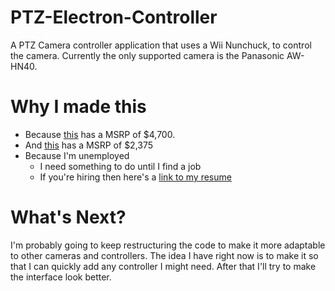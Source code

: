 # PTZ-Electron-Controller
A PTZ Camera controller application that uses a Wii Nunchuck, to control the camera. Currently the only supported camera is the Panasonic AW-HN40.

# Why I made this
* Because [this](https://na.panasonic.com/us/audio-video-solutions/broadcast-cinema-pro-video/camera-controllers/aw-rp150-touchscreen-remote-camera-controller) has a MSRP of $4,700.
* And [this](https://na.panasonic.com/us/audio-video-solutions/broadcast-cinema-pro-video/camera-controllers/aw-rp60-compact-remote-ptz-camera-controller) has a MSRP of $2,375
* Because I'm unemployed
    * I need something to do until I find a job
    * If you're hiring then here's a [link to my resume](http://jobshirt.us/)


# What's Next?
I'm probably going to keep restructuring the code to make it more adaptable to other cameras and controllers. The idea I have right now is to make it so that I can quickly add any controller I might need. After that I'll try to make the interface look better.

